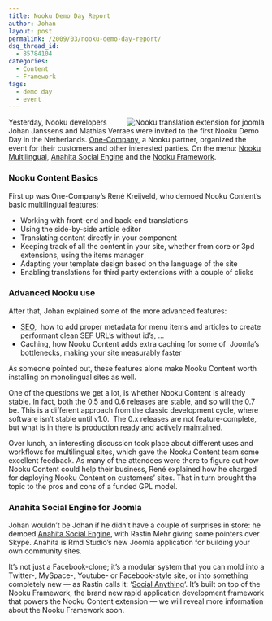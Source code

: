 ```yaml
---
title: Nooku Demo Day Report
author: Johan
layout: post
permalink: /2009/03/nooku-demo-day-report/
dsq_thread_id:
  - 85784104
categories:
  - Content
  - Framework
tags:
  - demo day
  - event
---
```

<img src="http://farm4.static.flickr.com/3619/3390320464_c626035b8e_t.jpg" border="0" alt="Nooku translation extension for joomla" align="right" />Yesterday, Nooku developers Johan Janssens and Mathias Verraes were invited to the first Nooku Demo Day in the Netherlands. [One-Company][1], a Nooku partner, organized the event for their customers and other interested parties. On the menu: [Nooku Multilingual][2], [Anahita Social Engine][3] and the [Nooku Framework][4].

<!--more-->

### <a id="nooku_multilingual" title="nooku_multilingual" name="nooku_multilingual"></a>Nooku Content Basics

First up was One-Company&#8217;s René Kreijveld, who demoed Nooku Content&#8217;s basic multilingual features:

*   Working with front-end and back-end translations
*   Using the side-by-side article editor
*   Translating content directly in your component
*   Keeping track of all the content in your site, whether from core or 3pd extensions, using the items manager
*   Adapting your template design based on the language of the site
*   Enabling translations for third party extensions with a couple of clicks

### Advanced Nooku use

After that, Johan explained some of the more advanced features:

*   [SEO][5],  how to add proper metadata for menu items and articles to create performant clean SEF URL&#8217;s without id&#8217;s, &#8230;
*   Caching, how Nooku Content adds extra caching for some of  Joomla&#8217;s bottlenecks, making your site measurably faster

As someone pointed out, these features alone make Nooku Content worth installing on monolingual sites as well.

One of the questions we get a lot, is whether Nooku Content is already stable. In fact, both the 0.5 and 0.6 releases are stable, and so will the 0.7 be. This is a different approach from the classic development cycle, where software isn&#8217;t stable until v1.0.  The 0.x releases are not feature-complete, but what is in there [is production ready and actively maintained][6].

Over lunch, an interesting discussion took place about different uses and workflows for multilingual sites, which gave the Nooku Content team some excellent feedback. As many of the attendees were there to figure out how Nooku Content could help their business, René explained how he charged for deploying Nooku Content on customers&#8217; sites. That in turn brought the topic to the pros and cons of a funded GPL model.

### <a id="anahita" title="anahita" name="anahita"></a>Anahita Social Engine for Joomla

Johan wouldn&#8217;t be Johan if he didn&#8217;t have a couple of surprises in store: he demoed [Anahita Social Engine][7], with Rastin Mehr giving some pointers over Skype. Anahita is Rmd Studio&#8217;s new Joomla application for building your own community sites.

It&#8217;s not just a Facebook-clone; it&#8217;s a modular system that you can mold into a Twitter-, MySpace-, Youtube- or Facebook-style site, or into something completely new &#8212; as Rastin calls it: &#8216;[Social Anything][8]&#8216;. <a id="framework" title="framework" name="framework"></a>It&#8217;s built on top of the Nooku Framework, the brand new rapid application development framework that powers the Nooku Content extension &#8212; we will reveal more information about the Nooku Framework soon.

 [1]: en/buzz/81-conquering-europe-with-multi-lingual-joomla.html
 [2]: en/buzz/86-nooku-demo-day-report.html#nooku_multilingual
 [3]: en/buzz/86-nooku-demo-day-report.html#anahita
 [4]: en/buzz/86-nooku-demo-day-report.html#framework
 [5]: en/buzz/76-nooku-06-puts-focus-on-seo.html
 [6]: en/buzz/70-nooku-ready-for-production-use.html
 [7]: http://blog.rmdstudio.com/2009/02/10/make-sure-to-use-a-social-engine-for-your-social-anything-project/
 [8]: http://rmdstudio.com/social-networking-online-community-website-development